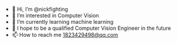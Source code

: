 - 👋 Hi, I’m @nickfighting
- 👀 I’m interested in Computer Vision
- 🌱 I’m currently learning machine learning
- 💞️ I hope to be a qualified Computer Vision Engineer in the future
- 📫 How to reach me 1823429498@qq.com

<!---
nickfighting/nickfighting is a ✨ special ✨ repository because its `README.md` (this file) appears on your GitHub profile.
You can click the Preview link to take a look at your changes.
--->
